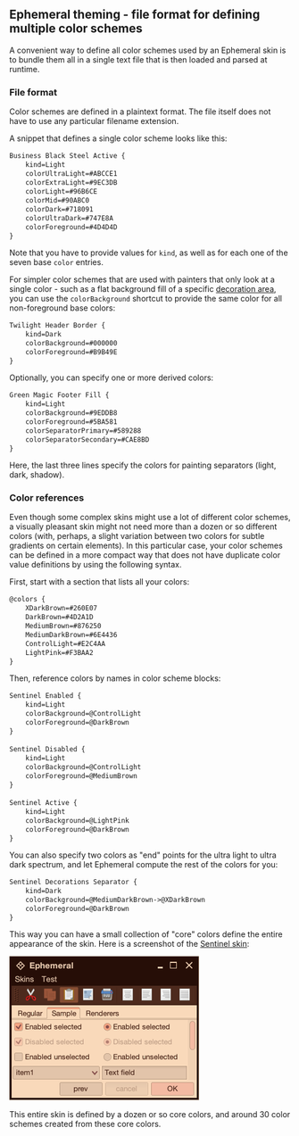 ## Ephemeral theming - file format for defining multiple color schemes

A convenient way to define all color schemes used by an Ephemeral skin is to
bundle them all in a single text file that is then loaded and parsed at runtime.

### File format

Color schemes are defined in a plaintext format. The file itself does not have to
use any particular filename extension.

A snippet that defines a single color scheme looks like this:

```plaintext
Business Black Steel Active {
    kind=Light
    colorUltraLight=#ABCCE1
    colorExtraLight=#9EC3DB
    colorLight=#96B6CE
    colorMid=#90ABC0
    colorDark=#718091
    colorUltraDark=#747E8A
    colorForeground=#4D4D4D
}
```

Note that you have to provide values for `kind`, as well as for each one of the
seven base `color` entries.

For simpler color schemes that are used with painters that only look at a
single color - such as a flat background fill of a specific
[decoration area](../painters/decoration.md), you can use the `colorBackground`
shortcut to provide the same color for all non-foreground base colors:

```plaintext
Twilight Header Border {
    kind=Dark
    colorBackground=#000000
    colorForeground=#B9B49E
}
```

Optionally, you can specify one or more derived colors:

```plaintext
Green Magic Footer Fill {
    kind=Light
    colorBackground=#9EDDB8
    colorForeground=#5BA581
    colorSeparatorPrimary=#589288
    colorSeparatorSecondary=#CAE8BD
}
```

Here, the last three lines specify the colors for painting separators (light, dark, shadow).

### Color references

Even though some complex skins might use a lot of different color schemes,
a visually pleasant skin might not need more than a dozen or so different colors
(with, perhaps, a slight variation between two colors for subtle gradients on
certain elements). In this particular case, your color schemes can be defined
in a more compact way that does not have duplicate color value definitions
by using the following syntax.

First, start with a section that lists all your colors:

```plaintext
@colors {
    XDarkBrown=#260E07
    DarkBrown=#4D2A1D
    MediumBrown=#876250
    MediumDarkBrown=#6E4436
    ControlLight=#E2C4AA
    LightPink=#F3BAA2
}
```

Then, reference colors by names in color scheme blocks:
```plaintext
Sentinel Enabled {
    kind=Light
    colorBackground=@ControlLight
    colorForeground=@DarkBrown
}

Sentinel Disabled {
    kind=Light
    colorBackground=@ControlLight
    colorForeground=@MediumBrown
}

Sentinel Active {
    kind=Light
    colorBackground=@LightPink
    colorForeground=@DarkBrown
}
```

You can also specify two colors as "end" points for the ultra light to ultra
dark spectrum, and let Ephemeral compute the rest of the colors for you:

```plaintext
Sentinel Decorations Separator {
    kind=Dark
    colorBackground=@MediumDarkBrown->@XDarkBrown
    colorForeground=@DarkBrown
}
```

This way you can have a small collection of "core" colors define the entire
appearance of the skin. Here is a screenshot of the [Sentinel skin](toneddown.md#sentinel):

<img alt="Sentinel" src="https://raw.githubusercontent.com/kirill-grouchnikov/ephemeral/breeze/docs/images/theming/skins/sentinel1.png" width="340" height="258">

This entire skin is defined by a dozen or so core colors, and around 30 color
schemes created from these core colors.

